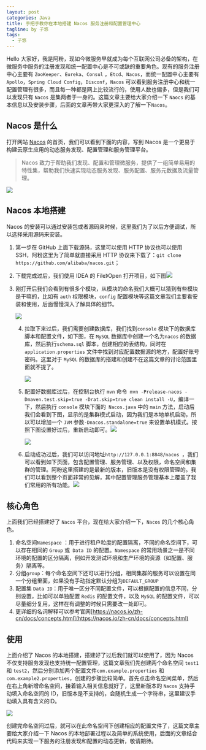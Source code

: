 ```yaml
---
layout: post
categories: Java
title: 手把手教你在本地搭建 Nacos 服务注册和配置管理中心
tagline: by 子悠
tags: 
  - 子悠
---
```


Hello 大家好，我是阿粉，现如今微服务早就成为每个互联网公司必备的架构，在微服务中服务的注册发现和统一配置中心是不可或缺的重要角色。现有的服务注册中心主要有 `ZooKeeper`、`Eureka`、`Consul` ，`Etcd`、`Nacos`，而统一配置中心主要有 `Apollo`，`Spring Cloud Config`，`Disconf`，`Nacos` 可以看到服务注册中心和统一配置管理有很多，而且每一种都是网上比较流行的，使用人数也偏多，但是我们可以发现只有 `Nacos` 是集两者于一身的。这篇文章主要给大家介绍一下 `Naocs` 的基本信息以及安装步骤，后面的文章再带大家更深入的了解一下`Nacos`。

## Nacos 是什么

打开网站 [Nacos](https://nacos.io/zh-cn/) 的首页，我们可以看到下面的内容，写到 Nacos 是一个更易于构建云原生应用的动态服务发现、配置管理和服务管理平台。

> Nacos 致力于帮助我们发现、配置和管理微服务，提供了一组简单易用的特性集，帮助我们快速实现动态服务发现、服务配置、服务元数据及流量管理。

![](http://www.justdojava.com/assets/images/2019/java/image_ziyou/2021/0409/1.png)

## Nacos 本地搭建

Nacos 的安装可以通过安装包或者源码来时候，这里我们为了以后方便调试，所以选择采用源码来安装。

1. 第一步在 GitHub 上面下载源码，这里可以使用 HTTP 协议也可以使用 SSH，阿粉这里为了简单就直接采用 HTTP 协议来下载了：`git clone https://github.com/alibaba/nacos.git`；
2. 下载完成过后，我们使用 IDEA 的 File》Open 打开项目，如下图![](http://www.justdojava.com/assets/images/2019/java/image_ziyou/2021/0409/2.png)

3. 刚打开后我们会看到有很多个模块，从模块的命名我们大概可以猜到有些模块是干嘛的，比如有 `auth` 权限模块，`config` 配置模块等这篇文章我们主要看安装和使用，后面慢慢深入了解具体的细节。

   ![](http://www.justdojava.com/assets/images/2019/java/image_ziyou/2021/0409/3.png)

   4. 拉取下来过后，我们需要创建数据库，我们找到`console` 模块下的数据库脚本和配置文件，如下图，在 `MySQL` 数据库中创建一个名为`nacos` 的数据库，然后执行`schema.sql` 脚本，创建相应的表结构，同时在 `application.properties` 文件中找到对应配置数据源的地方，配置好账号密码。这里对于 `MySQL` 的数据库的搭建和创建不在这篇文章的讨论范围里面就不提了。

      ![](http://www.justdojava.com/assets/images/2019/java/image_ziyou/2021/0409/4.png)

   5. 配置好数据库过后，在控制台执行 `mvn` 命令` mvn -Prelease-nacos -Dmaven.test.skip=true -Drat.skip=true clean install -U`，编译一下，然后执行 `console` 模块下面的` Nacos.java` 中的 `main` 方法，启动后我们会看到下图，显示的是集群模式启动，因为我们是本地单机启动，所以可以增加一个 `JVM` 参数`-Dnacos.standalone=true`  来设置单机模式。按照下图设置好过后，重新启动即可。![](http://www.justdojava.com/assets/images/2019/java/image_ziyou/2021/0409/5.png)
   
      ![](http://www.justdojava.com/assets/images/2019/java/image_ziyou/2021/0409/6.png)
   
   6. 启动成功过后，我们可以访问地址`http://127.0.0.1:8848/nacos `，我们可以看到如下页面，包含配置管理、服务管理、以及权限，命名空间和集群的管理。阿粉这里搭建的是最新的版本，旧版本是没有权限管理的。我们可以看到整个页面非常的见解，其中配置管理服务管理基本上覆盖了我们常用的所有功能。![](http://www.justdojava.com/assets/images/2019/java/image_ziyou/2021/0409/7.png)

## 核心角色

上面我们已经搭建好了 `Nacos` 平台，现在给大家介绍一下，`Nacos` 的几个核心角色。

1. 命名空间`Namespace` ：用于进行租户粒度的配置隔离，不同的命名空间下，可以存在相同的 `Group` 或` Data ID` 的配置。`Namespace` 的常用场景之一是不同环境的配置的区分隔离，例如开发测试环境和生产环境的资源（如配置、服务）隔离等。
2. 分组`group`：每个命名空间下还可以进行分组，相同集群的服务可以设置在同一个分组里面，如果没有手动指定默认分组为`DEFAULT_GROUP`
3. 配置集 `Data ID`：用于唯一区分不同配置文件，可以根据配置的信息不同，分别设置，比如可以单独配置 `Redis` 的配置文件，以及 `MySQL` 的配置文件，可以尽量细分复用，这样在有调整的时候只需要改一处即可。
4. 更详细的名词解释可以参考官网[https://nacos.io/zh-cn/docs/concepts.html](https://nacos.io/zh-cn/docs/concepts.html)

## 使用

上面介绍了 Nacos 的本地搭建，搭建好了过后我们就可以使用了，因为 Nacos 不仅支持服务发现也支持统一配置管理，这篇文章我们先创建两个命名空间 `test1` 和 `test2`，然后分别添加两个配置文件`com.example.properties` 和`com.example2.properties`，创建的步骤比较简单。首先点击命名空间菜单，然后在右上角新增命名空间，接着输入相关信息就好了，这里新版本的 `Nacos` 支持手动填入命名空间的 ID，旧版本是不支持的，会随机生成一个字符串，这里建议手动填入具有含义的ID。

![](http://www.justdojava.com/assets/images/2019/java/image_ziyou/2021/0409/8.png)

创建完命名空间过后，就可以在此命名空间下创建相应的配置文件了，这篇文章主要给大家介绍一下 Nacos 的本地部署过程以及简单的系统使用，后面的文章结合代码来实现一下服务的注册发现和配置的动态更新，敬请期待。